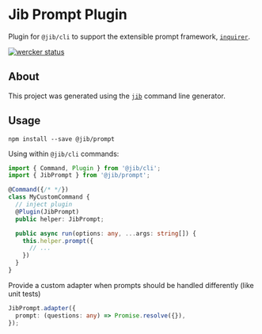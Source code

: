 # Jib Prompt Plugin

Plugin for `@jib/cli` to support the extensible prompt framework,
[`inquirer`](https://www.npmjs.com/package/inquirer).

[![wercker status](https://app.wercker.com/status/270e97b656d272fee1fb5806b01377fa/s/master "wercker status")](https://app.wercker.com/project/byKey/270e97b656d272fee1fb5806b01377fa)

## About

This project was generated using the [`jib`](https://www.npmjs.com/package/@jib/jib)
command line generator.

## Usage

```shell
npm install --save @jib/prompt
```

Using within `@jib/cli` commands:

```typescript
import { Command, Plugin } from '@jib/cli';
import { JibPrompt } from '@jib/prompt';

@Command({/* */})
class MyCustomCommand {
  // inject plugin
  @Plugin(JibPrompt)
  public helper: JibPrompt;

  public async run(options: any, ...args: string[]) {
    this.helper.prompt({
      // ...
    })
  }
}
```

Provide a custom adapter when prompts should be handled differently (like unit tests)

```typescript
JibPrompt.adapter({
  prompt: (questions: any) => Promise.resolve({}),
});
```